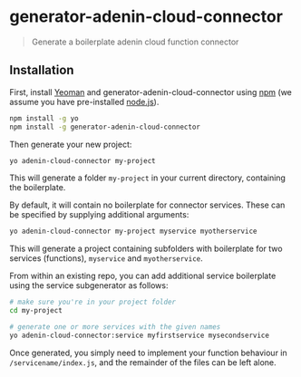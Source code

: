# generator-adenin-cloud-connector
> Generate a boilerplate adenin cloud function connector

## Installation

First, install [Yeoman](http://yeoman.io) and generator-adenin-cloud-connector using [npm](https://www.npmjs.com/) (we assume you have pre-installed [node.js](https://nodejs.org/)).

```bash
npm install -g yo
npm install -g generator-adenin-cloud-connector
```

Then generate your new project:

```bash
yo adenin-cloud-connector my-project
```

This will generate a folder `my-project` in your current directory, containing the boilerplate.

By default, it will contain no boilerplate for connector services. These can be specified by supplying additional arguments:

```bash
yo adenin-cloud-connector my-project myservice myotherservice
```

This will generate a project containing subfolders with boilerplate for two services (functions), `myservice` and `myotherservice`.

From within an existing repo, you can add additional service boilerplate using the service subgenerator as follows:

```bash
# make sure you're in your project folder
cd my-project 

# generate one or more services with the given names
yo adenin-cloud-connector:service myfirstservice mysecondservice
```

Once generated, you simply need to implement your function behaviour in `/servicename/index.js`, and the remainder of the files can be left alone.

